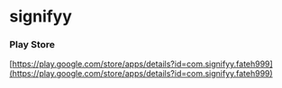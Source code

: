 # signifyy

### Play Store

[https://play.google.com/store/apps/details?id=com.signifyy.fateh999](https://play.google.com/store/apps/details?id=com.signifyy.fateh999)
